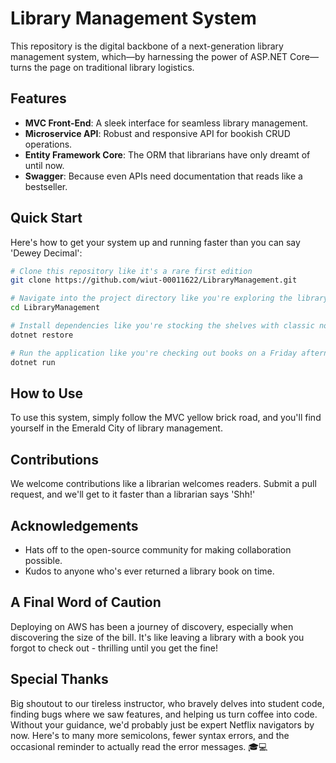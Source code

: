 # Library Management System

This repository is the digital backbone of a next-generation library management system, which—by harnessing the power of ASP.NET Core—turns the page on traditional library logistics.

## Features

- **MVC Front-End**: A sleek interface for seamless library management.
- **Microservice API**: Robust and responsive API for bookish CRUD operations.
- **Entity Framework Core**: The ORM that librarians have only dreamt of until now.
- **Swagger**: Because even APIs need documentation that reads like a bestseller.

## Quick Start

Here's how to get your system up and running faster than you can say 'Dewey Decimal':

```bash
# Clone this repository like it's a rare first edition
git clone https://github.com/wiut-00011622/LibraryManagement.git

# Navigate into the project directory like you're exploring the library stacks
cd LibraryManagement

# Install dependencies like you're stocking the shelves with classic novels
dotnet restore

# Run the application like you're checking out books on a Friday afternoon
dotnet run
```
## How to Use

To use this system, simply follow the MVC yellow brick road, and you'll find yourself in the Emerald City of library management.

## Contributions

We welcome contributions like a librarian welcomes readers. Submit a pull request, and we'll get to it faster than a librarian says 'Shh!'

## Acknowledgements

- Hats off to the open-source community for making collaboration possible.
- Kudos to anyone who's ever returned a library book on time.

## A Final Word of Caution

Deploying on AWS has been a journey of discovery, especially when discovering the size of the bill. It's like leaving a library with a book you forgot to check out - thrilling until you get the fine!

## Special Thanks

Big shoutout to our tireless instructor, who bravely delves into student code, finding bugs where we saw features, and helping us turn coffee into code. Without your guidance, we'd probably just be expert Netflix navigators by now. Here's to many more semicolons, fewer syntax errors, and the occasional reminder to actually read the error messages. 🎓💻